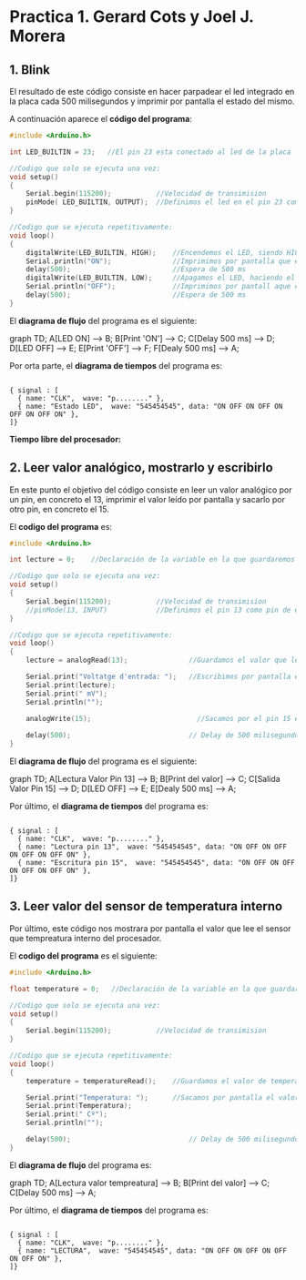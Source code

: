# Practica 1. Gerard Cots y Joel J. Morera
## 1. Blink
El resultado de este código consiste en hacer parpadear el led integrado en la placa cada 500 milisegundos y imprimir por pantalla el estado del mismo.

A continuación aparece el **código del programa**:


```c
#include <Arduino.h>

int LED_BUILTIN = 23;   //El pin 23 esta conectado al led de la placa  

//Codigo que solo se ejecuta una vez:
void setup()
{
    Serial.begin(115200);           //Velocidad de transimision
    pinMode( LED_BUILTIN, OUTPUT);  //Definimos el led en el pin 23 como salida
}

//Codigo que se ejecuta repetitivamente:
void loop()
{
    digitalWrite(LED_BUILTIN, HIGH);    //Encendemos el LED, siendo HIGH(alto) el nivel de voltaje
    Serial.println("ON");               //Imprimimos por pantalla que el LED esta encendido
    delay(500);                         //Espera de 500 ms
    digitalWrite(LED_BUILTIN, LOW);     //Apagamos el LED, haciendo el nivel de volatje LOW(bajo)
    Serial.println("OFF");              //Imprimimos por pantall aque el LED esta apagado  
    delay(500);                         //Espera de 500 ms
}
```

El **diagrama de flujo** del programa es el siguiente:

<div class="mermaid">
graph TD;
    A[LED ON]       --> B;
    B[Print 'ON']   --> C;
    C[Delay 500 ms] --> D;
    D[LED OFF]      --> E;
    E[Print 'OFF']  --> F;
    F[Dealy 500 ms] --> A;
</div>


Por orta parte, el **diagrama de tiempos** del programa es:


```wavedrom

{ signal : [
  { name: "CLK",  wave: "p........" },
  { name: "Estado LED",  wave: "545454545", data: "ON OFF ON OFF ON OFF ON OFF ON" },
]}
```

**Tiempo libre del procesador:**
## 2. Leer valor analógico, mostrarlo y escribirlo
En este punto el objetivo del código consiste en leer un valor analógico por un pin, en concreto el 13, imprimir el valor leído por pantalla y sacarlo por otro pin, en concreto el 15.


El **codigo del programa** es:


```c
#include <Arduino.h>

int lecture = 0;    //Declaración de la variable en la que guardaremos el valor leido

//Codigo que solo se ejecuta una vez:
void setup()
{
    Serial.begin(115200);           //Velocidad de transimision
    //pinMode(13, INPUT)            //Definimos el pin 13 como pin de entrada
}

//Codigo que se ejecuta repetitivamente:
void loop()
{
    lecture = analogRead(13);               //Guardamos el valor que lee el pin 13 en la variable "lecture"

    Serial.print("Voltatge d'entrada: ");   //Escribimos por pantalla el valor guardado en "lecture"
    Serial.print(lecture);
    Serial.print(" mV");
    Serial.println("");

    analogWrite(15);                          //Sacamos por el pin 15 el valor guardado en "lecture"
    
    delay(500);                             // Delay de 500 milisegundos
}
```


El **diagrama de flujo** del programa es el siguiente:


<div class="mermaid">
graph TD;
    A[Lectura Valor Pin 13]         --> B;
    B[Print del valor]              --> C;
    C[Salida Valor Pin 15]   --> D;
    D[LED OFF]                      --> E;
    E[Dealy 500 ms]                 --> A;
</div>


Por último, el **diagrama de tiempos** del programa es:


```wavedrom

{ signal : [
  { name: "CLK",  wave: "p........" },
  { name: "Lectura pin 13",  wave: "545454545", data: "ON OFF ON OFF ON OFF ON OFF ON" },
  { name: "Escritura pin 15",  wave: "545454545", data: "ON OFF ON OFF ON OFF ON OFF ON" },
]}
```
## 3. Leer valor del sensor de temperatura interno
Por último, este código nos mostrara por pantalla el valor que lee el sensor que tempreatura interno del procesador.

El **codigo del programa** es el siguiente:
```c
#include <Arduino.h>

float temperature = 0;   //Declaración de la variable en la que guardaremos el valor leido

//Codigo que solo se ejecuta una vez:
void setup()
{
    Serial.begin(115200);           //Velocidad de transimision
}

//Codigo que se ejecuta repetitivamente:
void loop() 
{
    temperature = temperatureRead();    //Guardamos el valor de temperatura que lee el procesador 

    Serial.print("Temperatura: ");      //Sacamos por pantalla el valor guardado en "temperature"
    Serial.print(Temperatura);
    Serial.print(" Cº");
    Serial.println("");

    delay(500);                             // Delay de 500 milisegundos
}
```

El **diagrama de flujo** del programa es:

<div class="mermaid">
graph TD;
    A[Lectura valor tempreatura]    --> B;
    B[Print del valor]              --> C;
    C[Delay 500 ms]                 --> A;
</div>


Por último, el **diagrama de tiempos** del programa es:


```wavedrom

{ signal : [
  { name: "CLK",  wave: "p........" },
  { name: "LECTURA",  wave: "545454545", data: "ON OFF ON OFF ON OFF ON OFF ON" },
]}
```